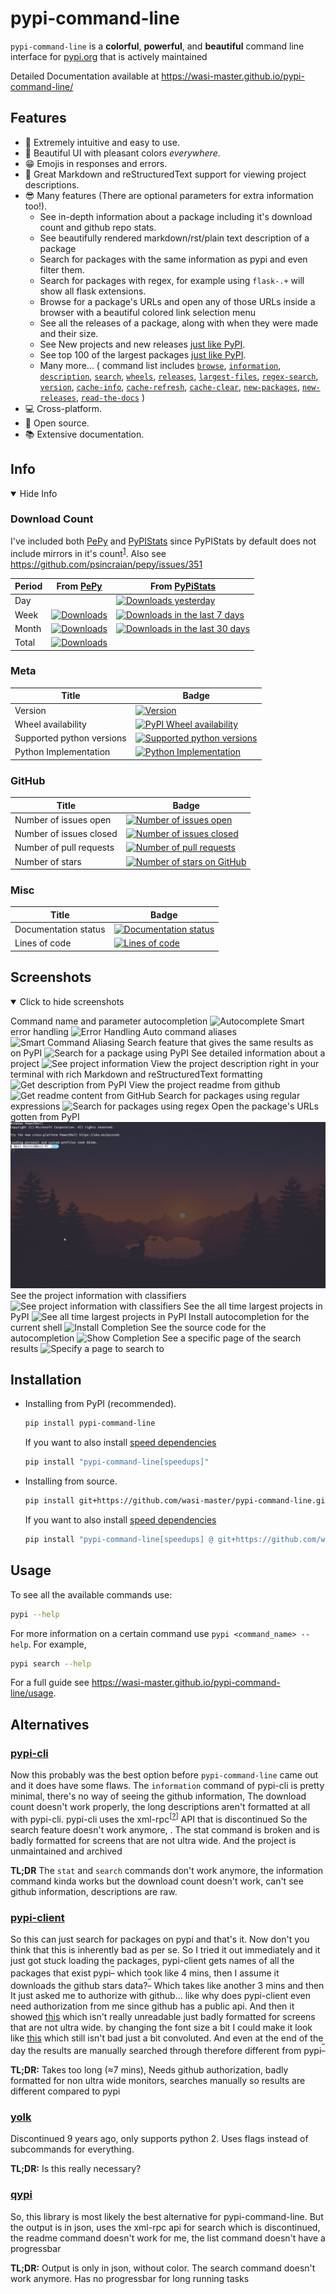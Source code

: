 # pypi-command-line

`pypi-command-line` is a **colorful**, **powerful**, and **beautiful** command line interface for [pypi.org](https://pypi.org "The Python Package Index (PyPI) is a repository of software for the Python programming language.") that is actively maintained

Detailed Documentation available at <https://wasi-master.github.io/pypi-command-line/>

## Features

- 🚀 Extremely intuitive and easy to use.
- 🌟 Beautiful UI with pleasant colors *everywhere*.
- 😁 Emojis in responses and errors.
- 📰 Great Markdown and reStructuredText support for viewing project descriptions.
- 😎 Many features (There are optional parameters for extra information too!).
  - See in-depth information about a package including it's download count and github repo stats.
  - See beautifully rendered markdown/rst/plain text description of a package
  - Search for packages with the same information as pypi and even filter them.
  - Search for packages with regex, for example using `flask-.+` will show all flask extensions.
  - Browse for a package's URLs and open any of those URLs inside a browser with a beautiful colored link selection menu
  - See all the releases of a package, along with when they were made and their size.
  - See New projects and new releases [just like PyPI](https://pypi.org#pypi-trending-packages).
  - See top 100 of the largest packages [just like PyPI](https://pypi.org/stats/).
  - Many more... (
    command list includes
      [`browse`](https://wasi-master.github.io/pypi-command-line/usage/#browse),
      [`information`](https://wasi-master.github.io/pypi-command-line/usage/#information),
      [`description`](https://wasi-master.github.io/pypi-command-line/usage/#description),
      [`search`](https://wasi-master.github.io/pypi-command-line/usage/#search),
      [`wheels`](https://wasi-master.github.io/pypi-command-line/usage/#wheels),
      [`releases`](https://wasi-master.github.io/pypi-command-line/usage/#releases),
      [`largest-files`](https://wasi-master.github.io/pypi-command-line/usage/#largest-files),
      [`regex-search`](https://wasi-master.github.io/pypi-command-line/usage/#regex-search),
      [`version`](https://wasi-master.github.io/pypi-command-line/usage/#version),
      [`cache-info`](https://wasi-master.github.io/pypi-command-line/usage/#cache-info),
      [`cache-refresh`](https://wasi-master.github.io/pypi-command-line/usage/#cache-refresh),
      [`cache-clear`](https://wasi-master.github.io/pypi-command-line/usage/#cache-clear),
      [`new-packages`](https://wasi-master.github.io/pypi-command-line/usage/#new-packages),
      [`new-releases`](https://wasi-master.github.io/pypi-command-line/usage/#new-releases),
      [`read-the-docs`](https://wasi-master.github.io/pypi-command-line/usage/#read-the-docs)
    )
- 💻 Cross-platform.
- 🤯 Open source.
- 📚 Extensive documentation.

## Info

<details open>
<summary>Hide Info</summary>

### Download Count

I've included both [PePy](https://pepy.tech/) and [PyPIStats](https://pypistats.org/) since PyPIStats by default does not include mirrors in it's count<sup>[1](https://pypistats.org/faqs#why-are-the-cumulative-download-counts-different-from-the-sum-of)</sup>. Also see <https://github.com/psincraian/pepy/issues/351>

| Period | From [PePy](https://pepy.tech/project/pypi-command-line)                                                                                                                                             | From [PyPiStats](https://pypistats.org/packages/pypi-command-line)                                                                                                               |
| ------ | ---------------------------------------------------------------------------------------------------------------------------------------------------------------------------------------------------- | -------------------------------------------------------------------------------------------------------------------------------------------------------------------------------- |
| Day    |                                                                                                                                                                                                     | [![Downloads yesterday](https://img.shields.io/pypi/dd/pypi-command-line?label=Day&labelColor=black&color=orange)](https://pypistats.org/packages/pypi-command-line)             |
| Week   | [![Downloads](https://static.pepy.tech/personalized-badge/pypi-command-line?period=week&units=none&left_color=black&right_color=blue&left_text=Week)](https://pepy.tech/project/pypi-command-line)   | [![Downloads in the last 7 days](https://img.shields.io/pypi/dw/pypi-command-line?label=Week&labelColor=black&color=orange)](https://pypistats.org/packages/pypi-command-line)   |
| Month  | [![Downloads](https://static.pepy.tech/personalized-badge/pypi-command-line?period=month&units=none&left_color=black&right_color=blue&left_text=Month)](https://pepy.tech/project/pypi-command-line) | [![Downloads in the last 30 days](https://img.shields.io/pypi/dm/pypi-command-line?label=Month&labelColor=black&color=orange)](https://pypistats.org/packages/pypi-command-line) |
| Total  | [![Downloads](https://static.pepy.tech/personalized-badge/pypi-command-line?period=total&units=none&left_color=black&right_color=blue&left_text=Total)](https://pepy.tech/project/pypi-command-line) |

### Meta

| Title                     | Badge                                                                                                                                                                                                                                                            |
| ------------------------- | ---------------------------------------------------------------------------------------------------------------------------------------------------------------------------------------------------------------------------------------------------------------- |
| Version                   | [![Version](https://img.shields.io/pypi/v/pypi-command-line?label=pypi%20version&style=flat-square&logo=pypi&logoColor=white)](https://pypi.org/project/pypi-command-line/)                                                                                      |
| Wheel availability        | [![PyPI Wheel availability](https://img.shields.io/pypi/wheel/pypi-command-line?label=pypi%20wheel%20availabile%3F&style=flat-square&logo=pypi&logoColor=white)](https://pypi.org/project/pypi-command-line/#files)                                              |
| Supported python versions | [![Supported python versions](https://img.shields.io/pypi/pyversions/pypi-command-line?label=supported%20python%20versions&style=flat-square&logo=python&logoColor=white)](https://pypi.org/project/pypi-command-line/#:~:text=requires%3A%20python%20%3E%3D3.6) |
| Python Implementation     | [![Python Implementation](https://img.shields.io/pypi/implementation/pypi-command-line?label=python%20implementation&style=flat-square&logo=python&logoColor=white)](https://pypi.org/project/pypi-command-line/#:~:text=programming%20language)                 |

### GitHub

| Title                   | Badge                                                                                                                                                                                                                                  |
| ----------------------- | -------------------------------------------------------------------------------------------------------------------------------------------------------------------------------------------------------------------------------------- |
| Number of issues open   | [![Number of issues open](https://img.shields.io/github/issues/wasi-master/pypi-command-line?style=flat-square&logo=github&logoColor=white&label=issues%20open)](https://github.com/wasi-master/pypi-command-line/issues)              |
| Number of issues closed | [![Number of issues closed](https://img.shields.io/github/issues-closed/wasi-master/pypi-command-line?label=issues%20closed&style=flat-square&logo=github&logoColor=white)](https://github.com/wasi-master/pypi-command-line/issues?q=is%3Aissue++is%3Aclosed+)                                                             |
| Number of pull requests | [![Number of pull requests](https://img.shields.io/github/issues-pr-closed/wasi-master/pypi-command-line?style=flat-square&logo=github&logoColor=white&label=pull%20requests)](https://github.com/wasi-master/pypi-command-line/pulls) |
| Number of stars         | [![Number of stars on GitHub](https://img.shields.io/github/stars/wasi-master/pypi-command-line?style=flat-square&logo=github&logoColor=white)](https://github.com/wasi-master/pypi-command-line/stargazers)                           |

### Misc

| Title                | Badge                                                                                                                                                                                                                                                                                         |
| -------------------- | --------------------------------------------------------------------------------------------------------------------------------------------------------------------------------------------------------------------------------------------------------------------------------------------- |
| Documentation status | [![Documentation status](https://img.shields.io/website?down_color=red&down_message=not%20working&label=docs&logo=github&style=flat-square&up_color=blue&up_message=working&url=https%3A%2F%2Fwasi-master.github.io%2Fpypi-command-line%2F)](https://wasi-master.github.io/pypi-command-line) |
| Lines of code        | [![Lines of code](https://img.shields.io/tokei/lines/github/wasi-master/pypi-command-line?style=flat-square&logo=python&logoColor=white)](https://github.com/wasi-master/pypi-command-line/)                                                                                                  |

</details>

## Screenshots

<details open>
<summary>Click to hide screenshots</summary>

Command name and parameter autocompletion
![Autocomplete](https://raw.githubusercontent.com/wasi-master/pypi-command-line/main/images/autocomplete%20example.gif "Autocomplete")
Smart error handling
![Error Handling](https://raw.githubusercontent.com/wasi-master/pypi-command-line/main/images/error%20handling.gif "Error Handling")
Auto command aliases
![Smart Command Aliasing](https://raw.githubusercontent.com/wasi-master/pypi-command-line/main/images/smart_alias.png "Smart Command Aliasing")
Search feature that gives the same results as on PyPI
![Search for a package using PyPI](https://raw.githubusercontent.com/wasi-master/pypi-command-line/main/images/pypi%20search.gif "Search for a package using PyPI")
See detailed information about a project
![See project information](https://raw.githubusercontent.com/wasi-master/pypi-command-line/main/images/pypi%20info.gif "See project information")
View the project description right in your terminal with rich Markdown and reStructuredText formatting
![Get description from PyPI](https://raw.githubusercontent.com/wasi-master/pypi-command-line/main/images/pypi%20desc.gif "Get description from PyPI")
View the project readme from github
![Get readme content from GitHub](https://raw.githubusercontent.com/wasi-master/pypi-command-line/main/images/pypi%20desc%20github.gif "Get readme content from GitHub")
Search for packages using regular expressions
![Search for packages using regex](https://raw.githubusercontent.com/wasi-master/pypi-command-line/main/images/pypi%20rsearch.gif "Search for packages using regex")
Open the package's URLs gotten from PyPI
![Browse for URLs](https://raw.githubusercontent.com/wasi-master/pypi-command-line/main/images/pypi%20browse%20aligned.gif "Browse for URLs")
See the project information with classifiers
![See project information with classifiers](https://raw.githubusercontent.com/wasi-master/pypi-command-line/main/images/pypi%20info%20with%20classifiers.gif "See !project information with classifiers")
See the all time largest projects in PyPI
![See all time largest projects in PyPI](https://raw.githubusercontent.com/wasi-master/pypi-command-line/main/images/pypi%20largest-files.gif "See all time largest !projects in PyPI")
Install autocompletion for the current shell
![Install Completion](https://raw.githubusercontent.com/wasi-master/pypi-command-line/main/images/pypi%20--install-completion.gif "Install Completion")
See the source code for the autocompletion
![Show Completion](https://raw.githubusercontent.com/wasi-master/pypi-command-line/main/images/pypi%20--show-completion.gif "Show Completion")
See a specific page of the search results
![Specify a page to search to](https://raw.githubusercontent.com/wasi-master/pypi-command-line/main/images/pypi%20search%20with%20page.gif "Specify a page to search to")

</details>

## Installation

- Installing from PyPI (recommended).

  ```sh
  pip install pypi-command-line
  ```

  If you want to also install [speed dependencies](https://wasi-master.github.io/pypi-command-line/notes#speedups)

  ```sh
  pip install "pypi-command-line[speedups]"
  ```

- Installing from source.

  ```sh
  pip install git+https://github.com/wasi-master/pypi-command-line.git
  ```

  If you want to also install [speed dependencies](https://wasi-master.github.io/pypi-command-line/notes#speedups)

  ```sh
  pip install "pypi-command-line[speedups] @ git+https://github.com/wasi-master/pypi-command-line.git"
  ```

## Usage

To see all the available commands use:

```sh
pypi --help
```

For more information on a certain command use `pypi <command_name> --help`. For example,

```sh
pypi search --help
```

For a full guide see <https://wasi-master.github.io/pypi-command-line/usage>.

## Alternatives

### [pypi-cli](https://pypi.org/project/pypi-cli/ "pypi-cli")

Now this probably was the best option before `pypi-command-line` came out and it does have some flaws. The `information` command of pypi-cli is pretty minimal, there's no way of seeing the github information, The download count doesn't work properly, the long descriptions aren't formatted at all with pypi-cli. pypi-cli uses the xml-rpc<sup>[<a title="XML-RPC is a remote procedure call (RPC) protocol which uses XML to encode its calls and HTTP as a transport mechanism." href="https://en.wikipedia.org/wiki/XML-RPC" target="_blank">?</a>]</sup> API that is discontinued So the search feature doesn't work anymore, . The stat command is broken and is badly formatted for screens that are not ultra wide. And the project is unmaintained and archived

**TL;DR** The `stat` and `search` commands don't work anymore, the information command kinda works but the download count doesn't work, can't see github information, descriptions are raw.

### [pypi-client](https://pypi.org/project/pypi-client/ "pypi-client")

So this can just search for packages on pypi and that's it. Now don't you think that this is inherently bad as per se. So I tried it out immediately and it just got stuck loading the packages, pypi-client gets names of all the packages that exist pypi<sup><a title=Reference href="https://github.com/abahdanovich/pypi-client#:~:text=fetches%20all%20package%20names%20from%20pypi" target="_blank">‾</a></sup> which took like 4 mins, then I assume it downloads the github stars data?<sup><a title=Reference href="https://github.com/abahdanovich/pypi-client#:~:text=downloads%20github%20stars" target="_blank">‾</a></sup> Which takes like another 3 mins and then It just asked me to authorize with github… like why does pypi-client even need authorization from me since github has a public api. And then it showed [this](https://i.imgur.com/D0VJhmZ.png "Demo of the program that has been badly formatted") which isn't really unreadable just badly formatted for screens that are not ultra wide. by changing the font size a bit I could make it look like [this](https://i.imgur.com/usU2AnJ.jpeg "Demo of the program after lowering the font size") which still isn't bad just a bit convoluted. And even at the end of the day the results are manually searched through therefore different from pypi<sup><a title=Example href="https://i.imgur.com/2AuCKuX.jpg" target="_blank">‾</a></sup>

**TL;DR:**
Takes too long (≈7 mins), Needs github authorization, badly formatted for non ultra wide monitors, searches manually so results are different compared to pypi

### [yolk](https://pypi.org/project/yolk/ "yolk")

Discontinued 9 years ago, only supports python 2. Uses flags instead of subcommands for everything.

**TL;DR:**
Is this really necessary?

### [qypi](https://pypi.org/project/qypi/ "qypi")

So, this library is most likely the best alternative for pypi-command-line. But the output is in json, uses the xml-rpc api for search which is discontinued, the readme command doesn't work for me, the list command doesn't have a progressbar

**TL;DR:**
Output is only in json, without color. The search command doesn't work anymore. Has no progressbar for long running tasks
